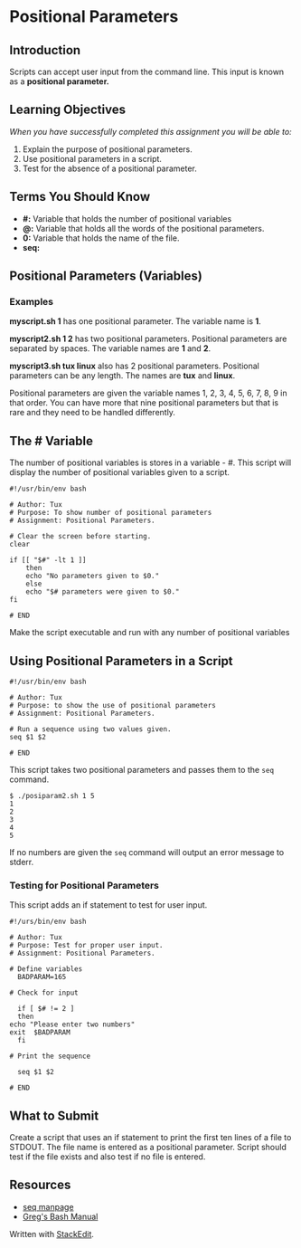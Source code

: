 # Positional Parameters

## Introduction

Scripts can accept user input from the command line. This input is known as a **positional parameter.**

## Learning Objectives

  *When you have successfully completed this assignment you will be able to:*

  1. Explain the purpose of positional parameters.
  2. Use positional parameters in a script.
  3. Test for the absence of a positional parameter.

## Terms You Should Know

  + **#:** Variable that holds the number of positional variables
  + **@:** Variable that holds all the words of the positional parameters.
  + **0:** Variable that holds the name of the file.
  + **seq:**

## Positional Parameters (Variables)

### Examples

  **myscript.sh 1** has one positional parameter. The variable name is **1**.
  
  **myscript2.sh 1 2** has two positional parameters. Positional parameters are separated by spaces. The variable names are **1** and **2**.
   
  **myscript3.sh tux linux** also has 2 positional parameters. Positional parameters can be any length. The names are **tux** and **linux**.
  
  Positional parameters are given the variable names 1, 2, 3, 4, 5, 6, 7, 8, 9 in that order. You can have more that nine positional parameters but that is rare and they need to be handled differently.

## The # Variable

  The number of positional variables is stores in a variable - #. This script will display the number of positional variables given to a script.

	#!/usr/bin/env bash

	# Author: Tux
	# Purpose: To show number of positional parameters
	# Assignment: Positional Parameters.

	# Clear the screen before starting.
	clear

	if [[ "$#" -lt 1 ]]
        then
        echo "No parameters given to $0."
        else
        echo "$# parameters were given to $0."
	fi

	# END

  Make the script executable and run with any number of positional variables

## Using Positional Parameters in a Script

    #!/usr/bin/env bash
    
    # Author: Tux
    # Purpose: to show the use of positional parameters
    # Assignment: Positional Parameters.
    
    # Run a sequence using two values given.
    seq $1 $2
    
    # END
    
This script takes two positional parameters and passes them to the `seq` command.

    $ ./posiparam2.sh 1 5
    1
    2
    3
    4
    5

If no numbers are given the `seq` command will output an error message to stderr.

### Testing for Positional Parameters

This script adds an if statement to test for user input.

    #!/urs/bin/env bash
    
    # Author: Tux
    # Purpose: Test for proper user input.
    # Assignment: Positional Parameters.

    # Define variables
      BADPARAM=165

    # Check for input

      if [ $# != 2 ]
      then
	echo "Please enter two numbers"
	exit  $BADPARAM
      fi

    # Print the sequence
    
      seq $1 $2

    # END

## What to Submit
  
  Create a script that uses an if statement to print the first ten lines of a file to STDOUT. The file name is entered as a positional parameter. Script should test if the file exists and also test if no file is entered.

## Resources

 - [seq manpage](http://linux.die.net/man/1/seq)
 - [Greg's Bash Manual](http://mywiki.wooledge.org/BashGuide/Parameters)

Written with [StackEdit](https://stackedit.io/).
